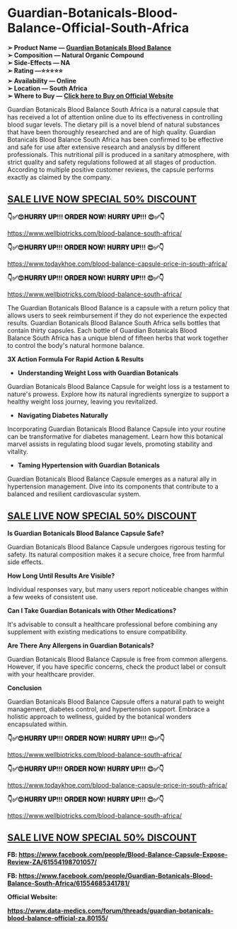 # Guardian-Botanicals-Blood-Balance-Official-South-Africa
<p><strong>➢</strong><strong>&nbsp;Product Name &mdash;&nbsp;</strong><a href="https://www.wellbiotricks.com/blood-balance-south-africa/"><strong>Guardian Botanicals Blood Balance</strong></a><br /> <strong>➢</strong><strong>&nbsp;</strong><strong>Composition</strong><strong>&nbsp;&mdash;&nbsp;</strong><strong>Natural Organic Compound</strong><br /> <strong>➢</strong><strong>&nbsp;</strong><strong>Side-Effects</strong><strong>&nbsp;&mdash;&nbsp;</strong><strong>NA</strong><br /> <strong>➢</strong><strong>&nbsp;</strong><strong>Rating</strong><strong>&nbsp;&mdash;</strong><strong>⭐⭐⭐⭐⭐</strong><br /> <strong>➢</strong><strong>&nbsp;</strong><strong>Availability&nbsp;&mdash;&nbsp;Online</strong><br /> <strong>➢</strong><strong>&nbsp;</strong><strong>Location</strong><strong>&nbsp;&mdash;&nbsp;</strong><strong>South Africa</strong><br /> <strong>➢</strong><strong>&nbsp;</strong><strong>Where to Buy</strong><strong>&nbsp;&mdash;</strong><strong>&nbsp;</strong><a href="https://www.wellbiotricks.com/order-blood-balance"><strong>Click here to Buy on Official Website</strong></a></p>
<p>Guardian Botanicals Blood Balance South Africa is a natural capsule that has received a lot of attention online due to its effectiveness in controlling blood sugar levels. The dietary pill is a novel blend of natural substances that have been thoroughly researched and are of high quality. Guardian Botanicals Blood Balance&nbsp;South Africa has been confirmed to be effective and safe for use after extensive research and analysis by different professionals. This nutritional pill is produced in a sanitary atmosphere, with strict quality and safety regulations followed at all stages of production. According to multiple positive customer reviews, the capsule performs exactly as claimed by the company.</p>
<h2><a href="https://www.wellbiotricks.com/order-blood-balance"><strong>SALE LIVE NOW SPECIAL 50% DISCOUNT</strong></a></h2>
<p><strong>👇✅😍</strong><strong>𝐇𝐔𝐑𝐑𝐘</strong>&nbsp;<strong>𝐔𝐏</strong><strong>!!!&nbsp;</strong><strong>𝐎𝐑𝐃𝐄𝐑</strong>&nbsp;<strong>𝐍𝐎𝐖</strong><strong>!&nbsp;</strong><strong>𝐇𝐔𝐑𝐑𝐘</strong>&nbsp;<strong>𝐔𝐏</strong><strong>!!!&nbsp;</strong><strong>😍✅👇</strong></p>
<p><a href="https://www.wellbiotricks.com/blood-balance-south-africa/">https://www.wellbiotricks.com/blood-balance-south-africa/</a></p>
<p><strong>👇✅😍</strong><strong>𝐇𝐔𝐑𝐑𝐘</strong><strong>&nbsp;</strong><strong>𝐔𝐏</strong><strong>!!!&nbsp;</strong><strong>𝐎𝐑𝐃𝐄𝐑</strong><strong>&nbsp;</strong><strong>𝐍𝐎𝐖</strong><strong>!&nbsp;</strong><strong>𝐇𝐔𝐑𝐑𝐘</strong><strong>&nbsp;</strong><strong>𝐔𝐏</strong><strong>!!!&nbsp;</strong><strong>😍✅👇</strong></p>
<p><a href="https://www.todaykhoe.com/blood-balance-capsule-price-in-south-africa/">https://www.todaykhoe.com/blood-balance-capsule-price-in-south-africa/</a></p>
<p><strong>👇✅😍</strong><strong>𝐇𝐔𝐑𝐑𝐘</strong><strong>&nbsp;</strong><strong>𝐔𝐏</strong><strong>!!!&nbsp;</strong><strong>𝐎𝐑𝐃𝐄𝐑</strong><strong>&nbsp;</strong><strong>𝐍𝐎𝐖</strong><strong>!&nbsp;</strong><strong>𝐇𝐔𝐑𝐑𝐘</strong><strong>&nbsp;</strong><strong>𝐔𝐏</strong><strong>!!!&nbsp;</strong><strong>😍✅👇</strong></p>
<p><a href="https://www.wellbiotricks.com/blood-balance-south-africa/">https://www.wellbiotricks.com/blood-balance-south-africa/</a></p>
<p>The Guardian Botanicals Blood Balance&nbsp;is a capsule with a return policy that allows users to seek reimbursement if they do not experience the expected results. Guardian Botanicals Blood Balance&nbsp;South Africa sells bottles that contain thirty capsules. Each bottle of Guardian Botanicals Blood Balance&nbsp;South Africa has a unique blend of fifteen herbs that work together to control the body's natural hormone balance.</p>
<p><strong>3X&nbsp;Action Formula&nbsp;For Rapid Action &amp; Results</strong></p>
<ul>
<li><strong>Understanding Weight Loss with Guardian Botanicals</strong></li>
</ul>
<p>Guardian Botanicals Blood Balance Capsule for weight loss is a testament to nature's prowess. Explore how its natural ingredients synergize to support a healthy weight loss journey, leaving you revitalized.</p>
<ul>
<li><strong>Navigating Diabetes Naturally</strong></li>
</ul>
<p>Incorporating Guardian Botanicals Blood Balance Capsule into your routine can be transformative for diabetes management. Learn how this botanical marvel assists in regulating blood sugar levels, promoting stability and vitality.</p>
<ul>
<li><strong>Taming Hypertension with Guardian Botanicals</strong></li>
</ul>
<p>Guardian Botanicals Blood Balance Capsule emerges as a natural ally in hypertension management. Dive into its components that contribute to a balanced and resilient cardiovascular system.</p>
<h2><a href="https://www.wellbiotricks.com/order-blood-balance"><strong>SALE LIVE NOW SPECIAL 50% DISCOUNT</strong></a></h2>
<p><strong>Is Guardian Botanicals Blood Balance Capsule Safe?</strong></p>
<p>Guardian Botanicals Blood Balance Capsule undergoes rigorous testing for safety. Its natural composition makes it a secure choice, free from harmful side effects.</p>
<p><strong>How Long Until Results Are Visible?</strong></p>
<p>Individual responses vary, but many users report noticeable changes within a few weeks of consistent use.</p>
<p><strong>Can I Take Guardian Botanicals with Other Medications?</strong></p>
<p>It's advisable to consult a healthcare professional before combining any supplement with existing medications to ensure compatibility.</p>
<p><strong>Are There Any Allergens in Guardian Botanicals?</strong></p>
<p>Guardian Botanicals Blood Balance Capsule is free from common allergens. However, if you have specific concerns, check the product label or consult with your healthcare provider.</p>
<p><strong>Conclusion</strong></p>
<p>Guardian Botanicals Blood Balance Capsule offers a natural path to weight management, diabetes control, and hypertension support. Embrace a holistic approach to wellness, guided by the botanical wonders encapsulated within.</p>
<p><strong>👇✅😍</strong><strong>𝐇𝐔𝐑𝐑𝐘</strong>&nbsp;<strong>𝐔𝐏</strong><strong>!!!&nbsp;</strong><strong>𝐎𝐑𝐃𝐄𝐑</strong>&nbsp;<strong>𝐍𝐎𝐖</strong><strong>!&nbsp;</strong><strong>𝐇𝐔𝐑𝐑𝐘</strong>&nbsp;<strong>𝐔𝐏</strong><strong>!!!&nbsp;</strong><strong>😍✅👇</strong></p>
<p><a href="https://www.wellbiotricks.com/blood-balance-south-africa/">https://www.wellbiotricks.com/blood-balance-south-africa/</a></p>
<p><strong>👇✅😍</strong><strong>𝐇𝐔𝐑𝐑𝐘</strong><strong>&nbsp;</strong><strong>𝐔𝐏</strong><strong>!!!&nbsp;</strong><strong>𝐎𝐑𝐃𝐄𝐑</strong><strong>&nbsp;</strong><strong>𝐍𝐎𝐖</strong><strong>!&nbsp;</strong><strong>𝐇𝐔𝐑𝐑𝐘</strong><strong>&nbsp;</strong><strong>𝐔𝐏</strong><strong>!!!&nbsp;</strong><strong>😍✅👇</strong></p>
<p><a href="https://www.todaykhoe.com/blood-balance-capsule-price-in-south-africa/">https://www.todaykhoe.com/blood-balance-capsule-price-in-south-africa/</a></p>
<p><strong>👇✅😍</strong><strong>𝐇𝐔𝐑𝐑𝐘</strong><strong>&nbsp;</strong><strong>𝐔𝐏</strong><strong>!!!&nbsp;</strong><strong>𝐎𝐑𝐃𝐄𝐑</strong><strong>&nbsp;</strong><strong>𝐍𝐎𝐖</strong><strong>!&nbsp;</strong><strong>𝐇𝐔𝐑𝐑𝐘</strong><strong>&nbsp;</strong><strong>𝐔𝐏</strong><strong>!!!&nbsp;</strong><strong>😍✅👇</strong></p>
<p><a href="https://www.wellbiotricks.com/blood-balance-south-africa/">https://www.wellbiotricks.com/blood-balance-south-africa/</a></p>
<h2><a href="https://www.wellbiotricks.com/order-blood-balance"><strong>SALE LIVE NOW SPECIAL 50% DISCOUNT</strong></a></h2>
<p><strong>FB:&nbsp;</strong><a href="https://www.facebook.com/people/Blood-Balance-Capsule-Expose-Review-ZA/61554198701057/"><strong>https://www.facebook.com/people/Blood-Balance-Capsule-Expose-Review-ZA/61554198701057/</strong></a></p>
<p><strong>FB:&nbsp;</strong><a href="https://www.facebook.com/people/Guardian-Botanicals-Blood-Balance-South-Africa/61554685341781/"><strong>https://www.facebook.com/people/Guardian-Botanicals-Blood-Balance-South-Africa/61554685341781/</strong></a></p>
<p><strong>Official Website:</strong></p>
<p><strong><a href="https://www.data-medics.com/forum/threads/guardian-botanicals-blood-balance-official-za.80155/">https://www.data-medics.com/forum/threads/guardian-botanicals-blood-balance-official-za.80155/</a></strong></p>
